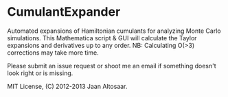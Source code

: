 CumulantExpander
================

Automated expansions of Hamiltonian cumulants for analyzing Monte Carlo simulations. This Mathematica script & GUI will calculate the Taylor expansions and derivatives up to any order. NB: Calculating O(>3) corrections may take more time.

Please submit an issue request or shoot me an email if something doesn't look right or is missing.

MIT License, (C) 2012-2013 Jaan Altosaar.